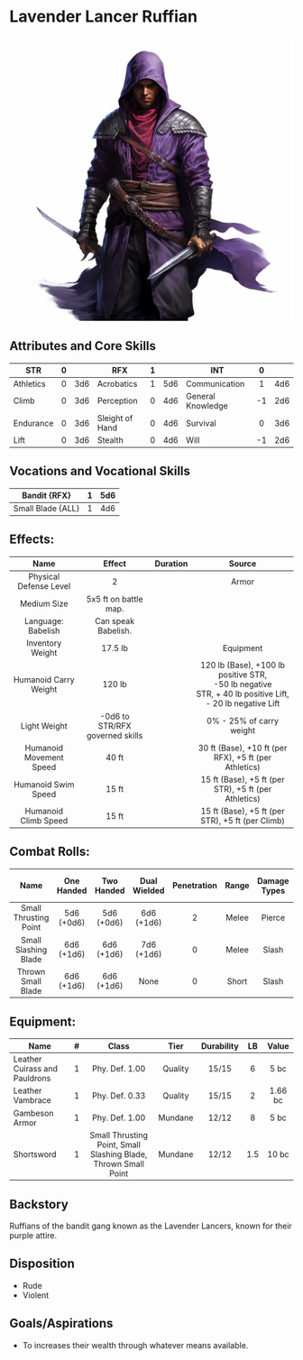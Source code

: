 # Lavender Lancer Ruffian

![alt_text](LavenderLancerRuffian.png)

## Attributes and Core Skills		

| STR       |   0   |       | RFX             |   1   |       | INT               |   0   |       |
| --------- | :---: | :---: | --------------- | :---: | :---: | ----------------- | :---: | :---: |
| Athletics |   0   |  3d6  | Acrobatics      |   1   |  5d6  | Communication     |   1   |  4d6  |
| Climb     |   0   |  3d6  | Perception      |   0   |  4d6  | General Knowledge |  -1   |  2d6  |
| Endurance |   0   |  3d6  | Sleight of Hand |   0   |  4d6  | Survival          |   0   |  3d6  |
| Lift      |   0   |  3d6  | Stealth         |   0   |  4d6  | Will              |  -1   |  2d6  |

## Vocations and Vocational Skills

| Bandit {RFX}      |   1   |  5d6  |
| ----------------- | :---: | :---: |
| Small Blade {ALL} |   1   |  4d6  |

## Effects:

|          Name           |             Effect              | Duration |                                                      Source                                                      |
| :---------------------: | :-----------------------------: | :------: | :--------------------------------------------------------------------------------------------------------------: |
| Physical Defense Level  |                2                |          |                                                      Armor                                                       |
|       Medium Size       |      5x5 ft on battle map.      |          |                                                                                                                  |
|   Language: Babelish    |       Can speak Babelish.       |          |                                                                                                                  |
|    Inventory Weight     |             17.5 lb             |          |                                                    Equipment                                                     |
|  Humanoid Carry Weight  |             120 lb              |          | 120 lb (Base), +100 lb positive STR,<br />-50 lb negative STR, + 40 lb positive Lift,<br />- 20 lb negative Lift |
|      Light Weight       | -0d6 to STR/RFX governed skills |          |                                             0% - 25% of carry weight                                             |
| Humanoid Movement Speed |              40 ft              |          |                              30 ft (Base), +10 ft (per RFX), +5 ft (per Athletics)                               |
|   Humanoid Swim Speed   |              15 ft              |          |                               15 ft (Base), +5 ft (per STR), +5 ft (per Athletics)                               |
|  Humanoid Climb Speed   |              15 ft              |          |                                 15 ft (Base), +5 ft (per STR), +5 ft (per Climb)                                 |

## Combat Rolls:

|         Name          | One<br />Handed | Two<br />Handed | Dual<br />Wielded | Penetration | Range | Damage<br />Types | Engageable<br />Opponents | Area Of<br />Effect | Resource<br />Class |
| :-------------------: | :-------------: | :-------------: | :---------------: | :---------: | :---: | :---------------: | :-----------------------: | :-----------------: | :-----------------: |
| Small Thrusting Point | 5d6<br />(+0d6) | 5d6<br />(+0d6) |  6d6<br />(+1d6)  |      2      | Melee |      Pierce       |           Rapid           |        None         |        None         |
| Small Slashing Blade  | 6d6<br />(+1d6) | 6d6<br />(+1d6) |  7d6<br />(+1d6)  |      0      | Melee |       Slash       |           Rapid           |        None         |        None         |
|  Thrown Small Blade   | 6d6<br />(+1d6) | 6d6<br />(+1d6) |       None        |      0      | Short |       Slash       |           Quick           |        None         |        None         |

## Equipment:

| Name                          |   #   |                              Class                              |  Tier   | Durability |  LB   |  Value  |
| ----------------------------- | :---: | :-------------------------------------------------------------: | :-----: | :--------: | :---: | :-----: |
| Leather Cuirass and Pauldrons |   1   |                         Phy. Def. 1.00                          | Quality |   15/15    |   6   |  5 bc   |
| Leather Vambrace              |   1   |                         Phy. Def. 0.33                          | Quality |   15/15    |   2   | 1.66 bc |
| Gambeson Armor                |   1   |                         Phy. Def. 1.00                          | Mundane |   12/12    |   8   |  5 bc   |
| Shortsword                    |   1   | Small Thrusting Point, Small Slashing Blade, Thrown Small Point | Mundane |   12/12    |  1.5  |  10 bc  |

## Backstory

Ruffians of the bandit gang known as the Lavender Lancers, known for their purple attire.

## Disposition

- Rude
- Violent

## Goals/Aspirations

- To increases their wealth through whatever means available.
